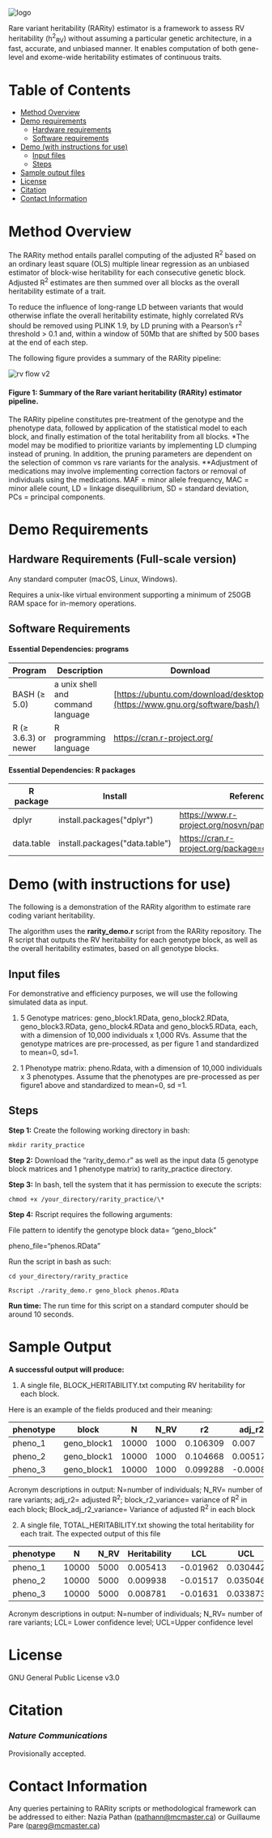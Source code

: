 
![logo](https://github.com/TheNaziaPathan/rarity_demo1/assets/113630451/868de257-61a0-4260-9bc1-173097a331fb)



Rare variant heritability (RARity) estimator is a framework to assess RV heritability (h<sup>2</sup><sub>RV</sub>) without assuming a particular genetic architecture, in a fast, accurate, and unbiased manner. It enables computation of both gene-level and exome-wide heritability estimates of continuous traits.

# Table of Contents
- [Method Overview](#1)
- [Demo requirements](#2)
    - [Hardware requirements](#2a)
    - [Software requirements](#2b)
- [Demo (with instructions for use)](#3)
    - [Input files](#3a)
    - [Steps](#3b)
- [Sample output files](#4)
- [License](#5)
- [Citation](#6)
- [Contact Information](#7)
  
# Method Overview <a name="1"></a>

The RARity method entails parallel computing of the adjusted R<sup>2</sup> based on an ordinary least square (OLS) multiple linear regression as an unbiased estimator of block-wise heritability for each consecutive genetic block. Adjusted R<sup>2</sup> estimates are then summed over all blocks as the overall heritability estimate of a trait.

To reduce the influence of long-range LD between variants that would otherwise inflate the overall heritability estimate, highly correlated RVs should be removed using PLINK 1.9, by LD pruning with a Pearson’s r<sup>2</sup> threshold \> 0.1 and, within a window of 50Mb that are shifted by 500 bases at the end of each step.

The following figure provides a summary of the RARity pipeline:

![rv flow v2](https://github.com/TheNaziaPathan/rarity_demo1/assets/113630451/6052132e-6ce9-4c16-a50b-91733a2697af)

#### Figure 1: Summary of the Rare variant heritability (RARity) estimator pipeline. 
The RARity pipeline constitutes pre-treatment of the genotype and the phenotype data, followed by application of the statistical model to each block, and finally estimation of the total heritability from all blocks. *The model may be modified to prioritize variants by implementing LD clumping instead of pruning. In addition, the pruning parameters are dependent on the selection of common vs rare variants for the analysis. **Adjustment of medications may involve implementing correction factors or removal of individuals using the medications. MAF = minor allele frequency, MAC = minor allele count, LD = linkage disequilibrium, SD = standard deviation, PCs = principal components. 

# Demo Requirements  <a name="2"></a>

## Hardware Requirements (Full-scale version)  <a name="2a"></a>

Any standard computer (macOS, Linux, Windows).

Requires a unix-like virtual environment supporting a minimum of 250GB RAM space for in-memory operations.

## Software Requirements  <a name="2b"></a>

#### Essential Dependencies: programs
| Program | Description | Download |
| --- | --- | --- |
| BASH (≥ 5.0) | a unix shell and command language | [https://ubuntu.com/download/desktop](https://www.gnu.org/software/bash/) |
| R (≥ 3.6.3) or newer | R programming language | https://cran.r-project.org/ |

#### Essential Dependencies: R packages
| R package | Install | Reference |
| --- | --- | --- |
| dplyr | install.packages("dplyr") | https://www.r-project.org/nosvn/pandoc/dplyr.html |
| data.table | install.packages("data.table") | https://cran.r-project.org/package=data.table |

# Demo (with instructions for use)  <a name="3"></a>

The following is a demonstration of the RARity algorithm to estimate rare coding variant heritability.

The algorithm uses the **rarity_demo.r** script from the RARity repository. The R script that outputs the RV heritability for each genotype block, as well as the overall heritability estimates, based on all genotype blocks.

## Input files  <a name="3a"></a>

For demonstrative and efficiency purposes, we will use the following simulated data as input.

1.  5 Genotype matrices: geno_block1.RData, geno_block2.RData, geno_block3.RData, geno_block4.RData and geno_block5.RData, each, with a dimension of 10,000 individuals x 1,000 RVs. Assume that the genotype matrices are pre-processed, as per figure 1 and standardized to mean=0, sd=1.

2.  1 Phenotype matrix: pheno.Rdata, with a dimension of 10,000 individuals x 3 phenotypes. Assume that the phenotypes are pre-processed as per figure1 above and standardized to mean=0, sd =1.

## Steps  <a name="3b"></a>
**Step 1:** Create the following working directory in bash:

```
mkdir rarity_practice
```

**Step 2:** Download the “rarity_demo.r” as well as the input data (5 genotype block matrices and 1 phenotype matrix) to rarity_practice directory.

**Step 3:** In bash, tell the system that it has permission to execute the scripts:

```
chmod +x /your_directory/rarity_practice/\*
```

**Step 4:** Rscript requires the following arguments:

File pattern to identify the genotype block data= “geno_block”

pheno_file=“phenos.RData”

Run the script in bash as such:

```
cd your_directory/rarity_practice

Rscript ./rarity_demo.r geno_block phenos.RData
```


**Run time:** The run time for this script on a standard computer should be around 10 seconds.

# Sample Output  <a name="4"></a>
**A successful output will produce:**

1) A single file, BLOCK_HERITABILITY.txt computing RV heritability for each block.


Here is an example of the fields produced and their meaning:

| phenotype | block       | N     | N_RV | r2       | adj_r2   | block_r2_variance | block_adj_r2_variance |
|-----------|-------------|-------|------|----------|----------|-------------------|-----------------------|
| pheno_1   | geno_block1 | 10000 | 1000 | 0.106309 | 0.007    | 2.75E-05          | 3.39E-05              |
| pheno_2   | geno_block1 | 10000 | 1000 | 0.104668 | 0.005175 | 2.72E-05          | 3.35E-05              |
| pheno_3   | geno_block1 | 10000 | 1000 | 0.099288 | -0.0008  | 2.61E-05          | 3.22E-05              |

Acronym descriptions in output: N=number of individuals; N_RV= number of rare variants; adj_r2= adjusted R<sup>2</sup>; block_r2_variance= variance of R<sup>2</sup> in each block; Block_adj_r2_variance= Variance of adjusted R<sup>2</sup> in each block

2) A single file, TOTAL_HERITABILITY.txt showing the total heritability for each trait. The expected output of this file

| phenotype | N     | N_RV | Heritability | LCL      | UCL      |
|-----------|-------|------|--------------|----------|----------|
| pheno_1   | 10000 | 5000 | 0.005413     | -0.01962 | 0.030442 |
| pheno_2   | 10000 | 5000 | 0.009938     | -0.01517 | 0.035046 |
| pheno_3   | 10000 | 5000 | 0.008781     | -0.01631 | 0.033873 |

Acronym descriptions in output: N=number of individuals; N_RV= number of rare variants; LCL= Lower confidence level; UCL=Upper confidence level

# License  <a name="5"></a>

GNU General Public License v3.0

# Citation <a name="6"></a>

### *Nature Communications*

Provisionally accepted.

# Contact Information  <a name="7"></a>

Any queries pertaining to RARity scripts or methodological framework can be addressed to either: Nazia Pathan ([pathann@mcmaster.ca](mailto:pathann@mcmaster.ca)) or Guillaume Pare (pareg@mcmaster.ca)

